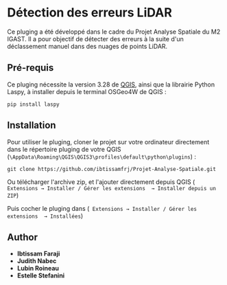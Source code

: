# Détection des erreurs LiDAR

Ce pluging a été développé dans le cadre du Projet Analyse Spatiale du M2 IGAST. Il a pour objectif de détecter des erreurs à la suite d'un déclassement manuel dans des nuages de points LiDAR.

## Pré-requis 

Ce pluging nécessite la version 3.28 de [QGIS](https://www.qgis.org/fr/site/), ainsi que la librairie Python Laspy, à installer depuis le terminal OSGeo4W de QGIS :
```
pip install laspy
```


## Installation

Pour utiliser le pluging, cloner le projet sur votre ordinateur directement dans le répertoire pluging de votre QGIS (``\AppData\Roaming\QGIS\QGIS3\profiles\default\python\plugins``) :

```
git clone https://github.com/ibtissamfrj/Projet-Analyse-Spatiale.git
```
Ou télécharger l'archive zip, et l'ajouter directement depuis QGIS (`` Extensions → Installer / Gérer les extensions  → Installer depuis un ZIP``)

Puis cocher le pluging dans (`` Extensions → Installer / Gérer les extensions  → Installées``)


## Author

* **Ibtissam Faraji** 
* **Judith Nabec** 
* **Lubin Roineau** 
* **Estelle Stefanini** 

